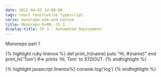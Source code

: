 ```yaml
---
date: 2021-04-02 14:00:00
tags: react reactnative typescript
serie: monorepo-web-and-native
title: Monorepo R+RN, Ch 3
display-title: Ch 3 - Automated Deployment
---
```


Monorepo part 1
<!--more-->

{% highlight ruby linenos %}
    def print_hi(name)
        puts "Hi, #{name}"
    end
    print_hi('Tom')
    #=> prints 'Hi, Tom' to STDOUT.
{% endhighlight %}

{% highlight javascript linenos%}
    console.log('log')
{% endhighlight %}


